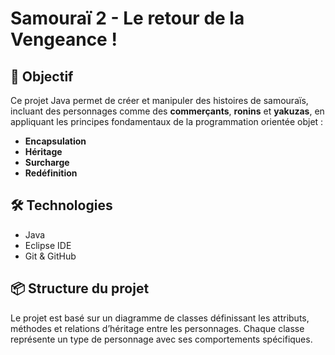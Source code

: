 # Samouraï 2 - Le retour de la Vengeance !


## 🎯 Objectif

Ce projet Java permet de créer et manipuler des histoires de samouraïs, incluant des personnages comme des **commerçants**, **ronins** et **yakuzas**, en appliquant les principes fondamentaux de la programmation orientée objet :

- **Encapsulation**
- **Héritage**
- **Surcharge**
- **Redéfinition**

## 🛠️ Technologies

- Java
- Eclipse IDE
- Git & GitHub

## 📦 Structure du projet

Le projet est basé sur un diagramme de classes définissant les attributs, méthodes et relations d’héritage entre les personnages. Chaque classe représente un type de personnage avec ses comportements spécifiques.
